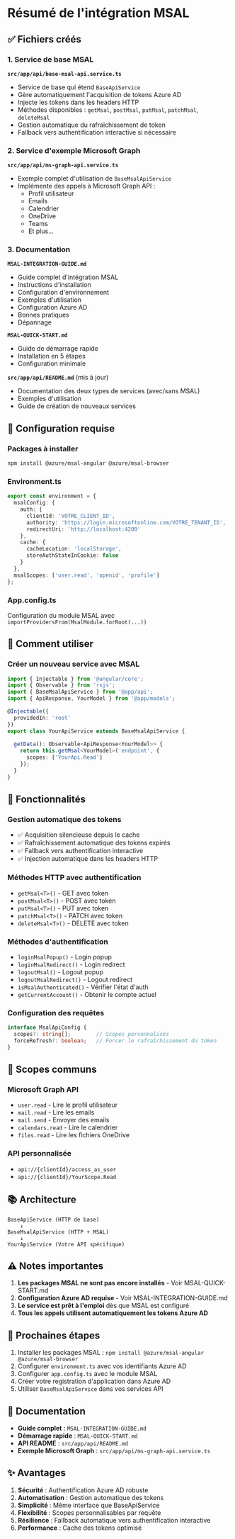 # Résumé de l'intégration MSAL

## ✅ Fichiers créés

### 1. Service de base MSAL
**`src/app/api/base-msal-api.service.ts`**
- Service de base qui étend `BaseApiService`
- Gère automatiquement l'acquisition de tokens Azure AD
- Injecte les tokens dans les headers HTTP
- Méthodes disponibles : `getMsal`, `postMsal`, `putMsal`, `patchMsal`, `deleteMsal`
- Gestion automatique du rafraîchissement de token
- Fallback vers authentification interactive si nécessaire

### 2. Service d'exemple Microsoft Graph
**`src/app/api/ms-graph-api.service.ts`**
- Exemple complet d'utilisation de `BaseMsalApiService`
- Implémente des appels à Microsoft Graph API :
  - Profil utilisateur
  - Emails
  - Calendrier
  - OneDrive
  - Teams
  - Et plus...

### 3. Documentation
**`MSAL-INTEGRATION-GUIDE.md`**
- Guide complet d'intégration MSAL
- Instructions d'installation
- Configuration d'environnement
- Exemples d'utilisation
- Configuration Azure AD
- Bonnes pratiques
- Dépannage

**`MSAL-QUICK-START.md`**
- Guide de démarrage rapide
- Installation en 5 étapes
- Configuration minimale

**`src/app/api/README.md`** (mis à jour)
- Documentation des deux types de services (avec/sans MSAL)
- Exemples d'utilisation
- Guide de création de nouveaux services

## 🔧 Configuration requise

### Packages à installer
```bash
npm install @azure/msal-angular @azure/msal-browser
```

### Environment.ts
```typescript
export const environment = {
  msalConfig: {
    auth: {
      clientId: 'VOTRE_CLIENT_ID',
      authority: 'https://login.microsoftonline.com/VOTRE_TENANT_ID',
      redirectUri: 'http://localhost:4200'
    },
    cache: {
      cacheLocation: 'localStorage',
      storeAuthStateInCookie: false
    }
  },
  msalScopes: ['user.read', 'openid', 'profile']
};
```

### App.config.ts
Configuration du module MSAL avec `importProvidersFrom(MsalModule.forRoot(...))`

## 📝 Comment utiliser

### Créer un nouveau service avec MSAL

```typescript
import { Injectable } from '@angular/core';
import { Observable } from 'rxjs';
import { BaseMsalApiService } from '@app/api';
import { ApiResponse, YourModel } from '@app/models';

@Injectable({
  providedIn: 'root'
})
export class YourApiService extends BaseMsalApiService {
  
  getData(): Observable<ApiResponse<YourModel>> {
    return this.getMsal<YourModel>('endpoint', {
      scopes: ['YourApi.Read']
    });
  }
}
```

## 🎯 Fonctionnalités

### Gestion automatique des tokens
- ✅ Acquisition silencieuse depuis le cache
- ✅ Rafraîchissement automatique des tokens expirés
- ✅ Fallback vers authentification interactive
- ✅ Injection automatique dans les headers HTTP

### Méthodes HTTP avec authentification
- `getMsal<T>()` - GET avec token
- `postMsal<T>()` - POST avec token
- `putMsal<T>()` - PUT avec token
- `patchMsal<T>()` - PATCH avec token
- `deleteMsal<T>()` - DELETE avec token

### Méthodes d'authentification
- `loginMsalPopup()` - Login popup
- `loginMsalRedirect()` - Login redirect
- `logoutMsal()` - Logout popup
- `logoutMsalRedirect()` - Logout redirect
- `isMsalAuthenticated()` - Vérifier l'état d'auth
- `getCurrentAccount()` - Obtenir le compte actuel

### Configuration des requêtes
```typescript
interface MsalApiConfig {
  scopes?: string[];        // Scopes personnalisés
  forceRefresh?: boolean;   // Forcer le rafraîchissement du token
}
```

## 🔐 Scopes communs

### Microsoft Graph API
- `user.read` - Lire le profil utilisateur
- `mail.read` - Lire les emails
- `mail.send` - Envoyer des emails
- `calendars.read` - Lire le calendrier
- `files.read` - Lire les fichiers OneDrive

### API personnalisée
- `api://{clientId}/access_as_user`
- `api://{clientId}/YourScope.Read`

## 📚 Architecture

```
BaseApiService (HTTP de base)
    ↓
BaseMsalApiService (HTTP + MSAL)
    ↓
YourApiService (Votre API spécifique)
```

## ⚠️ Notes importantes

1. **Les packages MSAL ne sont pas encore installés** - Voir MSAL-QUICK-START.md
2. **Configuration Azure AD requise** - Voir MSAL-INTEGRATION-GUIDE.md
3. **Le service est prêt à l'emploi** dès que MSAL est configuré
4. **Tous les appels utilisent automatiquement les tokens Azure AD**

## 🚀 Prochaines étapes

1. Installer les packages MSAL : `npm install @azure/msal-angular @azure/msal-browser`
2. Configurer `environment.ts` avec vos identifiants Azure AD
3. Configurer `app.config.ts` avec le module MSAL
4. Créer votre registration d'application dans Azure AD
5. Utiliser `BaseMsalApiService` dans vos services API

## 📖 Documentation

- **Guide complet** : `MSAL-INTEGRATION-GUIDE.md`
- **Démarrage rapide** : `MSAL-QUICK-START.md`
- **API README** : `src/app/api/README.md`
- **Exemple Microsoft Graph** : `src/app/api/ms-graph-api.service.ts`

## ✨ Avantages

1. **Sécurité** : Authentification Azure AD robuste
2. **Automatisation** : Gestion automatique des tokens
3. **Simplicité** : Même interface que BaseApiService
4. **Flexibilité** : Scopes personnalisables par requête
5. **Résilience** : Fallback automatique vers authentification interactive
6. **Performance** : Cache des tokens optimisé
